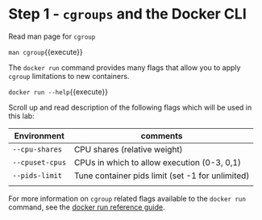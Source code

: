 # Step 1 - `cgroups` and the Docker CLI
Read man page for `cgroup`

`man cgroup`{{execute}}

The `docker run` command provides many flags that allow you to apply `cgroup` limitations to new containers.

`docker run --help`{{execute}}

Scroll up and read description of the following flags which will be used in this lab:


| **Environment**  | **comments**                        |
|------------------|-------------------------------------|
| ``--cpu-shares``    | CPU shares (relative weight)        |
| ``--cpuset-cpus``    | CPUs in which to allow execution (0-3, 0,1)    |
| ``--pids-limit ``    | Tune container pids limit (set -1 for unlimited)        |
|                  |                                      |

For more information on `cgroup` related flags available to the `docker run` command, see the [docker run reference guide](https://docs.docker.com/engine/reference/run/#specifying-custom-cgroups).
